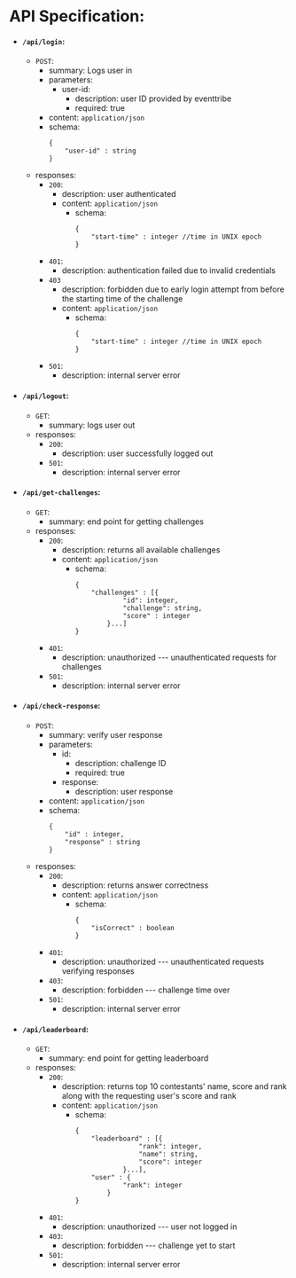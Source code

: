 # API Specification:

* #### `/api/login`:
	* `POST`:
		* summary: Logs user in
		* parameters:
			* user-id:
				* description: user ID provided by eventtribe
				* required: true
		* content: `application/json`
		* schema:
			```
			{
				"user-id" : string
			}
			```
	* responses:
		* `200`:
			* description: user authenticated
			* content: `application/json`
				* schema:
					```
					{
						"start-time" : integer //time in UNIX epoch
					}
					```
		* `401`:
			* description: authentication failed due to invalid
			credentials
		* `403`
			* description: forbidden due to early login attempt from before
			the starting time of the challenge
			* content: `application/json`
				* schema:
					```
					{
						"start-time" : integer //time in UNIX epoch
					}
					```
		* `501`:
			* description: internal server error

* #### `/api/logout`:
	* `GET`:
		* summary: logs user out
	* responses:
		* `200`:
			* description: user successfully logged out
		* `501`:
			* description: internal server error

* #### `/api/get-challenges`:
	* `GET`:
		* summary: end point for getting challenges
	* responses:
		* `200`:
			* description: returns all available challenges
			* content: `application/json`
				* schema:
					```
					{
						"challenges" : [{
								"id": integer,
								"challenge": string,
								"score" : integer
							}...]
					}
					```
		* `401`:
			* description: unauthorized --- unauthenticated requests for challenges
		* `501`:
			* description: internal server error

* #### `/api/check-response`:
	* `POST`:
		* summary: verify user response
		* parameters:
			* id:
				* description: challenge ID 
				* required: true
			* response:
				* description: user response
		* content: `application/json`
		* schema:
			```
			{
				"id" : integer,
				"response" : string
			}
			```
	* responses:
		* `200`:
			* description: returns answer correctness
			* content: `application/json`
				* schema:
					```
					{
						"isCorrect" : boolean	
					}
					```
		* `401`:
			* description: unauthorized --- unauthenticated requests verifying responses
		* `403`:
			* description: forbidden --- challenge time over
		* `501`:
			* description: internal server error
* #### `/api/leaderboard`:
	* `GET`:
		* summary: end point for getting leaderboard
	* responses:
		* `200`:
			* description: returns top 10 contestants' name, score and
			rank along with the requesting user's score and rank
			* content: `application/json`
				* schema:
					```
					{
						"leaderboard" : [{
									"rank": integer,
									"name": string,
									"score": integer
								}...],
						"user" : {
								"rank": integer
							}
					}
					```
		* `401`:
			* description: unauthorized --- user not logged in
		* `403`:
			* description: forbidden --- challenge yet to start 
		* `501`:
			* description: internal server error
